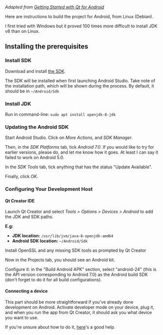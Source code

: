 *Adapted from [Getting Started with Qt for Android](https://doc.qt.io/qt-5/android-getting-started.html)*

Here are instructions to build the project for Android, from Linux (Debian).

I first tried with Windows but it proved 100 times more difficult to install JDK v8 than on Linux.

## Installing the prerequisites

### Install SDK
Download and install [the SDK](https://developer.android.com/studio#downloads).

The SDK will be installed when first launching Android Studio. Take note of the installation path, which will be shown during the process. By default, it should be in `~/Android/Sdk`

### Install JDK
Run in command-line: `sudo apt install openjdk-8-jdk`

### Updating the Android SDK
Start Android Studio. Click on *More Actions*, and *SDK Manager*.

Then, in the *SDK Platforms* tab, tick *Android 7.0*. If you would like to try for earlier versions, please do, and let me know how it goes. At least I can say it failed to work on Android 5.0.

In the *SDK Tools* tab, tick anything that has the status "Update Available".

Finally, click *OK*.

### Configuring Your Development Host

#### Qt Creator IDE
Launch Qt Creator and select *Tools > Options > Devices > Android* to add the JDK and SDK paths.

**E.g:**
* **JDK location:** `/usr/lib/jvm/java-8-openjdk-amd64`
* **Android SDK location:** `~/Android/Sdk`

Install OpenSSL and any missing SDK tools as prompted by Qt Creator

Now in the Projects tab, you should see an Android kit.

Configure it: in the "Build Android APK" section, select "android-24" (this is the API version corresponding to Android 7.0) as the Android build SDK (don't forget to do it for all build configurations).

#### Connecting a device

This part should be more straightforward if you've already done development on Android. Activate developer mode on your device, plug it, and when you run the app from Qt Creator, it should ask you what device you want to use.

If you're unsure about how to do it, [here](https://doc.qt.io/qtcreator/creator-developing-android.html)'s a good help.
